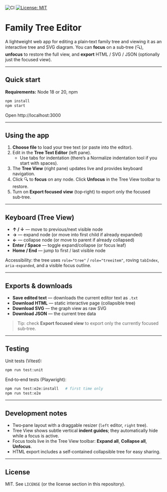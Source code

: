 ![CI](https://github.com/jbrannigan/family-tree-editor/actions/workflows/ci.yml/badge.svg)
[![License: MIT](https://img.shields.io/badge/License-MIT-yellow.svg)](LICENSE)

# Family Tree Editor

A lightweight web app for editing a plain‑text family tree and viewing it as an interactive tree and SVG diagram. You can **focus** on a sub‑tree (🔍), **unfocus** to restore the full view, and **export** HTML / SVG / JSON (optionally just the focused view).

---

## Quick start

**Requirements:** Node 18 or 20, npm

```bash
npm install
npm start
```

Open http://localhost:3000

---

## Using the app

1. **Choose file** to load your tree text (or paste into the editor).
2. Edit in the **Tree Text Editor** (left pane).  
   - Use tabs for indentation (there’s a Normalize indentation tool if you start with spaces).
3. The **Tree View** (right pane) updates live and provides keyboard navigation.
4. Click 🔍 to **focus** on any node. Click **Unfocus** in the Tree View toolbar to restore.
5. Turn on **Export focused view** (top‑right) to export only the focused sub‑tree.

---

## Keyboard (Tree View)

- **↑ / ↓** — move to previous/next visible node  
- **→** — expand node (or move into first child if already expanded)  
- **←** — collapse node (or move to parent if already collapsed)  
- **Enter / Space** — toggle expand/collapse (or focus leaf)  
- **Home / End** — jump to first / last visible node

Accessibility: the tree uses `role="tree"` / `role="treeitem"`, roving `tabIndex`, `aria-expanded`, and a visible focus outline.

---

## Exports & downloads

- **Save edited text** — downloads the current editor text as `.txt`
- **Download HTML** — static interactive page (collapsible tree)  
- **Download SVG** — the graph view as raw SVG  
- **Download JSON** — the current tree data

> Tip: check **Export focused view** to export only the currently focused sub‑tree.

---

## Testing

Unit tests (Vitest):
```bash
npm run test:unit
```

End‑to‑end tests (Playwright):
```bash
npm run test:e2e:install   # first time only
npm run test:e2e
```

---

## Development notes

- Two‑pane layout with a draggable resizer (`left` editor, `right` tree).  
- Tree View shows subtle vertical **indent guides**; they automatically hide while a focus is active.  
- Focus tools live in the Tree View toolbar: **Expand all**, **Collapse all**, **Unfocus**.  
- HTML export includes a self‑contained collapsible tree for easy sharing.

---

## License

MIT. See `LICENSE` (or the license section in this repository).
